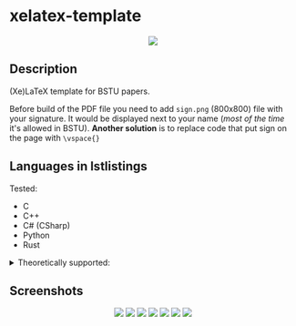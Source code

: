 # xelatex-template
<p align="center">
  <img src="https://raw.githubusercontent.com/Kseen715/imgs/main/favicon.ico" />
</p>

## Description
(Xe)LaTeX template for BSTU papers. 

Before build of the PDF file you need to add `sign.png` (800x800) file with your signature. It would be displayed next to your name (*most of the time* it's allowed in BSTU).
**Another solution** is to replace code that put sign on the page with `\vspace{}`

## Languages in lstlistings
Tested:
  - C
  - C++
  - C# (CSharp)
  - Python
  - Rust

<details>
<summary>Theoretically supported:</summary>
  - ABAP
  - ACSL
  - Ada
  - Algol
  - Ant
  - Assembler
  - Awk
  - bash
  - Basic
  - Caml
  - CIL
  - Clean
  - Cobol
  - Comal 80
  - csh
  - Delphi
  - Eiffel
  - Elan
  - erlang
  - Euphoria
  - Fortran
  - GCL
  - Cnuplot
  - Haskell
  - HTML
  - IDL
  - inform
  - Java
  - JVMIS
  - ksh
  - Lingo
  - Lisp
  - Logo
  - make
  - Mathematica
  - Matlab
  - Mercury
  - MetaPost
  - Miranda
  - Mizar
  - ML
  - Modula-2
  - MuPAD
  - NASTRAN
  - Oberon-2
  - OCL
  - Octave
  - Oz
  - Pascal
  - Perl
  - PHP
  - Pl/I
  - Plasm
  - PostScript
  - POV
  - Prolog
  - Promela
  - PSTricks
  - Python
  - R
  - Reduce
  - Rexx
  - RSL
  - Ruby
  - S
  - SAS
  - Scilab
  - sh
  - SHWLXL
  - Simula
  - SPARQL
  - SQL
  - tcl
  - TeX
  - VBScript
  - Verilog
  - VHDL
  - VRML
  - XML
  - XSLT
</details>

## Screenshots
<p align="center">
  <img src="https://raw.githubusercontent.com/Kseen715/imgs/main/xelatex-template-1.png" />
  <img src="https://raw.githubusercontent.com/Kseen715/imgs/main/xelatex-template-2.png" />
  <img src="https://raw.githubusercontent.com/Kseen715/imgs/main/xelatex-template-3.png" />
  <img src="https://raw.githubusercontent.com/Kseen715/imgs/main/xelatex-template-4.png" />
  <img src="https://raw.githubusercontent.com/Kseen715/imgs/main/xelatex-template-5.png" />
  <img src="https://raw.githubusercontent.com/Kseen715/imgs/main/xelatex-template-6.png" />
  <img src="https://raw.githubusercontent.com/Kseen715/imgs/main/xelatex-template-7.png" />
</p>
